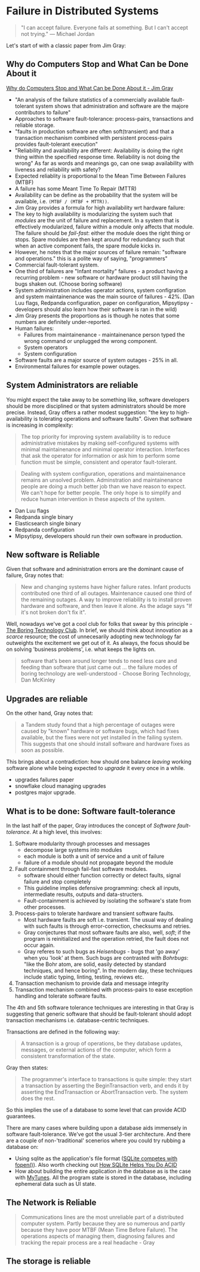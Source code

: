 # Failure in Distributed Systems

> "I can accept failure. Everyone fails at something. But I can't accept not
> trying." ― Michael Jordan

Let's start of with a classic paper from Jim Gray:

## Why do Computers Stop and What Can be Done About it

[Why do Computers Stop and What Can be Done About it - Jim Gray](https://www.hpl.hp.com/techreports/tandem/TR-85.7.pdf)

- "An analysis of the failure statistics of a commercially available
  fault-tolerant system shows that administration and software are the majore
  contributors to failure"
- Approaches to software fault-tolerance: process-pairs, transactions and
  reliable storage.
- "faults in production software are often soft(transient) and that a
  transaction mechanism combined with persistent process-pairs provides
  fault-tolerant execution"
- "Reliability and availability are different: Availability is doing the right
  thing within the specified response time. Reliability is not doing the wrong"
  As far as words and meanings go, can one swap availability with liveness and
  reliability with safety?
- Expected reliablity is proportional to the Mean Time Between Failures (MTBF)
- A failure has some Meant Time To Repair (MTTR)
- Availability can be define as the probability that the system will be
  available, i.e. `(MTBF / (MTBF + MTTR))`.
- Jim Gray provides a formula for high availability wrt hardware failure:
- The key to high availability is modularizing the system such that _modules_
  are the unit of failure and replacement. In a system that is effectively
  modularized, failure within a module only affects that module. The failure
  should be _fail-fast_: either the module does the right thing or stops. Spare
  modules are then kept around for redundancy such that when an active component
  fails, the spare module kicks in.
- However, he notes that the major sources of failure remain: "software and
  operations." this is a polite way of saying, "programmers"
- Commercial fault-tolerant system.
- One third of failures are "Infant mortality" failures - a product having a
  recurring problem - new software or hardware product still having the bugs
  shaken out. (Choose boring software)
- System administration includes operator actions, system configration and
  system maintainenance was the main source of failures - 42%. (Dan Luu flags,
  Redpanda configuration, paper on configuration, Mipsytipsy - developers should
  also learn how their software is ran in the wild)
- Jim Gray presents the proportions as is though he notes that some numbers are
  definitely under-reported.
- Human failures:
  - Failures from maintainenance - maintainenance person typed the wrong command
    or unplugged the wrong component.
  - System operators
  - System configuration
- Software faults are a major source of system outages - 25% in all.
- Environmental failures for example power outages.

## System Administrators are reliable

You might expect the take away to be something like, software developers should
be more disciplined or that system administrators should be more precise.
Instead, Gray offers a rather modest suggestion: "the key to high-availability
is tolerating operations and software faults". Given that software is increasing
in complexity:

> The top priority for improving system availability is to reduce administrative
> mistakes by making self-configured systems with minimal maintainenance and
> minimal operator interaction. Interfaces that ask the operator for information
> or ask him to perform some function must be simple, consistent and operator
> fault-tolerant.

> Dealing with system configuration, operations and maintainenance remains an
> unsolved problem. Adminstration and maintainenance people are doing a much
> better job than we have reason to expect. We can't hope for better people. The
> only hope is to simplify and reduce human intervention in these aspects of the
> system.

- Dan Luu flags
- Redpanda single binary
- Elasticsearch single binary
- Redpanda configuration
- Mipsytipsy, developers should run their own software in production.

## New software is Reliable

Given that software and administration errors are the dominant cause of failure,
Gray notes that:

> New and changing systems have higher failure rates. Infant products
> contributed one third of all outages. Maintenance caused one third of the
> remaining outages. A way to improve reliability is to install proven hardware
> and software, and then leave it alone. As the adage says "If it's not broken
> don't fix it".

Well, nowadays we've got a cool club for folks that swear by this principle -
[The Boring Technology Club](https://boringtechnology.club/). In brief, we
should think about innovation as a _scarce_ resource; the cost of unnecesarily
adopting new technology far outweights the excitement we get out of it. As
always, the focus should be on solving 'business problems', i.e. what keeps the
lights on.

> software that’s been around longer tends to need less care and feeding than
> software that just came out ... the failure modes of boring technology are
> well-understood - Choose Boring Technology, Dan McKinley

## Upgrades are reliable

On the other hand, Gray notes that:

> a Tandem study found that a high percentage of outages were caused by "known"
> hardware or software bugs, which had fixes available, but the fixes were not
> yet installed in the failing system. This suggests that one should install
> software and hardware fixes as soon as possible.

This brings about a contradiction: how should one balance _leaving_ working
software alone while being expected to _upgrade_ it every once in a while.

- upgrades failures paper
- snowflake cloud managing upgrades
- postgres major upgrade.

## What is to be done: Software fault-tolerance

In the last half of the paper, Gray introduces the concept of _Software
fault-tolerance_. At a high level, this involves:

1. Software modularity through processes and messages
   - decompose large systems into modules
   - each module is both a unit of service and a unit of failure
   - failure of a module should not propagate beyond the module
2. Fault containment through fail-fast software modules.
   - software should either function correctly or detect faults, signal failure
     and stop completely
   - This guideline implies defensive programming: check all inputs,
     intermediate results, outputs and data-structers.
   - Fault-containment is achieved by isolating the software's state from other
     processes.
3. Process-pairs to tolerate hardware and transient software faults.
   - Most hardware faults are soft i.e. transient. The usual way of dealing with
     such faults is through error-correction, checksums and retries.
   - Gray conjectures that most software faults are also, well, _soft_; if the
     program is reinitialized and the operation retried, the fault does not
     occur again.
   - Gray referes to such bugs as _Heisenbugs_ - bugs that 'go away' when you
     'look' at them. Such bugs are contrasted with _Bohrbugs_: "like the Bohr
     atom, are solid, easily detected by standard techniques, and hence boring".
     In the modern day, these techniques include static typing, linting,
     testing, reviews etc.
4. Transaction mechanism to provide data and message integrity
5. Transaction mechanism combined with process-pairs to ease exception handling
   and tolerate software faults.

The 4th and 5th software tolerance techniques are interesting in that Gray is
suggesting that generic software that should be fault-tolerant should adopt
transaction mechanisms i.e. database-centric techniques.

Transactions are defined in the following way:

> A transaction is a group of operations, be they database updates, messages, or
> external actions of the computer, which form a consistent transformation of
> the state.

Gray then states:

> The programmer's interface to transactions is quite simple: they start a
> transaction by asserting the BeginTransaction verb, and ends it by asserting
> the EndTransaction or AbortTransaction verb. The system does the rest.

So this implies the use of a database to some level that can provide ACID
guarantees.

There are many cases where building upon a database aids immensely in software
fault-tolerance. We've got the usual 3-tier architecture. And there are a couple
of non-'traditional' scenerios where you could try rubbing a database on:

- Using sqlite as the application's file format
  ([SQLite competes with fopen()](https://www.sqlite.org/fasterthanfs.html)).
  Also worth checking out
  [How SQLite Helps You Do ACID](https://fly.io/blog/sqlite-internals-rollback-journal/)
- How about building the entire application _in_ the database as is the case
  with [MyTunes](https://riffle.systems/essays/prelude/). All the program state
  is stored in the database, including ephemeral data such as UI state.

## The Network is Reliable

> Communications lines are the most unreliable part of a distributed computer
> system. Partly because they are so numerous and partly because they have poor
> MTBF (Mean Time Before Failure). The operations aspects of managing them,
> diagnosing failures and tracking the repair process are a real headache - Gray

## The storage is reliable
